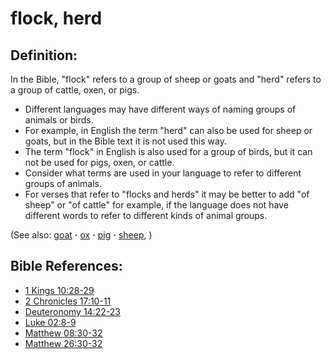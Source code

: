 # flock, herd #

## Definition: ##

In the Bible, "flock" refers to a group of sheep or goats and "herd" refers to a group of cattle, oxen, or pigs.

 * Different languages may have different ways of naming groups of animals or birds.
 * For example, in English the term "herd" can also be used for sheep or goats, but in the Bible text it is not used this way.
 * The term "flock" in English is also used for a group of birds, but it can not be used for pigs, oxen, or cattle.
 * Consider what terms are used in your language to refer to different groups of animals.
 * For verses that refer to "flocks and herds" it may be better to add "of sheep" or "of cattle" for example, if the language does not have different words to refer to different kinds of animal groups.

(See also: [goat](../other/goat.md) **·** [ox](../other/ox.md) **·** [pig](../other/pig.md) **·** [sheep](../other/sheep.md), )

## Bible References: ##

* [1 Kings 10:28-29](https://door43.org/en/bible/notes/1ki/10/28)
* [2 Chronicles 17:10-11](https://door43.org/en/bible/notes/2ch/17/10)
* [Deuteronomy 14:22-23](https://door43.org/en/bible/notes/deu/14/22)
* [Luke 02:8-9](https://door43.org/en/bible/notes/luk/02/08)
* [Matthew 08:30-32](https://door43.org/en/bible/notes/mat/08/30)
* [Matthew 26:30-32](https://door43.org/en/bible/notes/mat/26/30)

